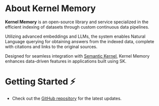 ﻿# About Kernel Memory

**Kernel Memory** is an open-source library and service specialized
in the efficient indexing of datasets through custom continuous data pipelines.

Utilizing advanced embeddings and LLMs, the system enables Natural Language
querying for obtaining answers from the indexed data, complete with citations
and links to the original sources.

Designed for seamless integration with
[Semantic Kernel](https://aka.ms/semantic-kernel), Kernel Memory enhances
data-driven features in applications built using SK.

# Getting Started ⚡

- Check out the [GitHub repository](https://github.com/microsoft/kernel-memory) for the latest updates.
